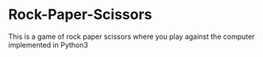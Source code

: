 # Rock-Paper-Scissors
This is a game of rock paper scissors where you play against the computer implemented in Python3
